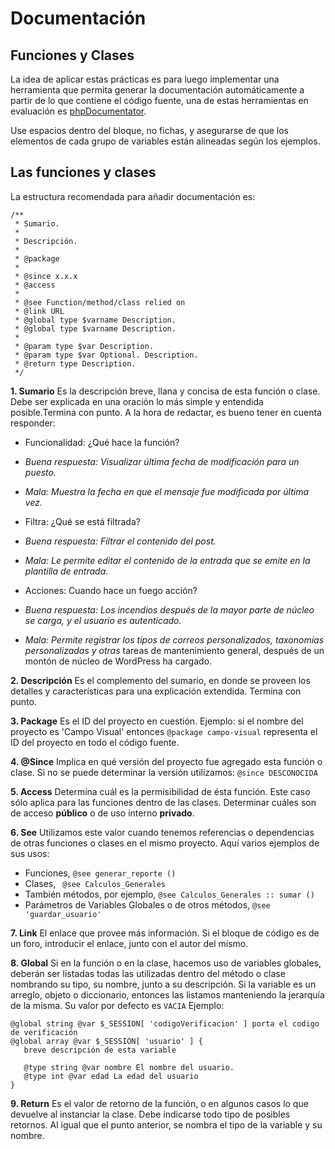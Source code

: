 Documentación
===
Funciones y Clases
---
La idea de aplicar estas prácticas es para luego implementar una herramienta que permita generar la documentación automáticamente a partir de lo que contiene el código fuente, una de estas herramientas en evaluación es [phpDocumentator](http://phpdoc.org/). 

Use espacios dentro del bloque, no fichas, y asegurarse de que los elementos de cada grupo de variables están alineadas según los ejemplos.

Las funciones y clases
--
La estructura recomendada para añadir documentación es:

    /**
     * Sumario.
     *
     * Descripción.
     *
     * @package
     *
     * @since x.x.x
     * @access 
     *
     * @see Function/method/class relied on
     * @link URL
     * @global type $varname Description.
     * @global type $varname Description.
     *
     * @param type $var Description.
     * @param type $var Optional. Description.
     * @return type Description.
     */

**1. Sumario** 
Es la descripción breve, llana y concisa de esta función o clase. Debe ser explicada en una oración lo más simple y entendida posible.Termina con punto. A la hora de redactar, es bueno tener en cuenta responder:

 - Funcionalidad: ¿Qué hace la función? 
 
 - *Buena respuesta: Visualizar última fecha de modificación para un puesto.*
 - *Mala: Muestra la fecha en que el mensaje fue modificada por última vez.*

 - Filtra: ¿Qué se está filtrada?
 - *Buena respuesta: Filtrar el contenido del post.*
 - *Mala: Le permite editar el contenido de la entrada que se emite en la plantilla de entrada.*
 - Acciones: Cuando hace un fuego acción?
 - *Buena respuesta: Los incendios después de la mayor parte de núcleo se carga, y el usuario es autenticado.*
 - *Mala: Permite registrar los tipos de correos personalizados, taxonomías personalizadas y otras* tareas de mantenimiento general, después de un montón de núcleo de WordPress ha cargado.

**2. Descripción**
Es el complemento del sumario, en donde se proveen los detalles y características para una explicación extendida. Termina con punto.

**3. Package**
Es el ID del proyecto en cuestión. Ejemplo: si el nombre del proyecto es 'Campo Visual' entonces `@package campo-visual` representa el ID del proyecto en todo el código fuente. 

**4. @Since**
Implica en qué versión del proyecto fue agregado esta función o clase. Si no se puede determinar la versión utilizamos: `@since DESCONOCIDA`

**5. Access**
Determina cuál es la permisibilidad de ésta función. Este caso sólo aplica para las funciones dentro de las clases. Determinar cuáles son de acceso **público** o de uso interno **privado**.

**6.  See**
Utilizamos este valor cuando tenemos referencias o dependencias de otras funciones o clases en el mismo proyecto. 
Aquí varios ejemplos de sus usos:

 - Funciones,  ` @see generar_reporte () `
 - Clases,  ` @see Calculos_Generales`
 - También métodos, por ejemplo, ` @see Calculos_Generales :: sumar () `
 - Parámetros de Variables Globales o de otros métodos, `@see 'guardar_usuario'` 

**7. Link**
El enlace que provee más información. Si el bloque de código es de un foro, introducir el enlace, junto con el autor del mismo. 

**8. Global** 
Si en la función o en la clase, hacemos uso de variables globales, deberán ser listadas todas las utilizadas dentro del método o clase nombrando su tipo, su nombre, junto a su descripción. Si la variable es un arreglo, objeto o diccionario, entonces las listamos manteniendo la jerarquía de la misma. Su valor por defecto es `VACIA` Ejemplo:

    @global string @var $_SESSION[ 'codigoVerificacion' ] porta el codigo de verificación
    @global array @var $_SESSION[ 'usuario' ] {
       breve descripción de esta variable
       
       @type string @var nombre El nombre del usuario.
       @type int @var edad La edad del usuario
    }
**9. Return**
Es el valor de retorno de la función, o en algunos casos lo que devuelve al instanciar la clase. Debe indicarse todo tipo de posibles retornos. Al igual que el punto anterior, se nombra el tipo de la variable y su nombre. 